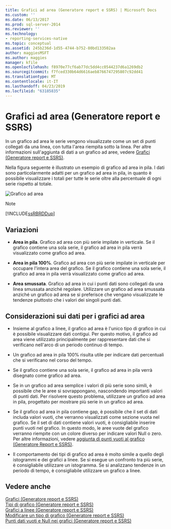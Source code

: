 ```yaml
---
title: Grafici ad area (Generatore report e SSRS) | Microsoft Docs
ms.custom: ''
ms.date: 06/13/2017
ms.prod: sql-server-2014
ms.reviewer: ''
ms.technology:
- reporting-services-native
ms.topic: conceptual
ms.assetid: 245b236d-1d55-4744-b752-80bd133502aa
author: maggiesMSFT
ms.author: maggies
manager: kfile
ms.openlocfilehash: f8970e77cf6ab77dc5dd4cc0544237d6a1269db2
ms.sourcegitcommit: f7fced330b64d6616aeb8766747295807c92dd41
ms.translationtype: MT
ms.contentlocale: it-IT
ms.lasthandoff: 04/23/2019
ms.locfileid: "63185835"
---
```

# <a name="area-charts-report-builder-and-ssrs"></a>Grafici ad area (Generatore report e SSRS)
  In un grafico ad area le serie vengono visualizzate come un set di punti collegati da una linea, con tutta l'area riempita sotto la linea. Per altre informazioni sull'aggiunta di dati a un grafico ad aree, vedere [Grafici &#40;Generatore report e SSRS&#41;](charts-report-builder-and-ssrs.md).  
  
 Nella figura seguente è illustrato un esempio di grafico ad area in pila. I dati sono particolarmente adatti per un grafico ad area in pila, in quanto è possibile visualizzare i totali per tutte le serie oltre alla percentuale di ogni serie rispetto al totale.  
  
 ![Grafico ad area](../media/areachart.gif "grafico ad Area")  
  
> [!NOTE]  
>  [!INCLUDE[ssRBRDDup](../../includes/ssrbrddup-md.md)]  
  
## <a name="variations"></a>Variazioni  
  
-   **Area in pila**. Grafico ad area con più serie impilate in verticale. Se il grafico contiene una sola serie, il grafico ad area in pila verrà visualizzato come grafico ad area.  
  
-   **Area in pila 100%**. Grafico ad area con più serie impilate in verticale per occupare l'intera area del grafico. Se il grafico contiene una sola serie, il grafico ad area in pila verrà visualizzato come grafico ad area.  
  
-   **Area smussata**. Grafico ad area in cui i punti dati sono collegati da una linea smussata anziché regolare. Utilizzare un grafico ad area smussata anziché un grafico ad area se si preferisce che vengano visualizzate le tendenze piuttosto che i valori dei singoli punti dati.  
  
## <a name="data-considerations-for-area-charts"></a>Considerazioni sui dati per i grafici ad area  
  
-   Insieme al grafico a linee, il grafico ad area è l'unico tipo di grafico in cui è possibile visualizzare dati contigui. Per questo motivo, il grafico ad area viene utilizzato principalmente per rappresentare dati che si verificano nell'arco di un periodo continuo di tempo.  
  
-   Un grafico ad area in pila 100% risulta utile per indicare dati percentuali che si verificano nel corso del tempo.  
  
-   Se il grafico contiene una sola serie, il grafico ad area in pila verrà disegnato come grafico ad area.  
  
-   Se in un grafico ad area semplice i valori di più serie sono simili, è possibile che le aree si sovrappongano, nascondendo importanti valori di punti dati. Per risolvere questo problema, utilizzare un grafico ad area in pila, progettato per mostrare più serie in un grafico ad area.  
  
-   Se il grafico ad area in pila contiene gap, è possibile che il set di dati includa valori vuoti, che verranno visualizzati come sezione vuota nel grafico. Se il set di dati contiene valori vuoti, è consigliabile inserire punti vuoti nel grafico. In questo modo, le aree vuote del grafico verranno riempite con un colore diverso per indicare valori Null o zero. Per altre informazioni, vedere [aggiunta di punti vuoti al grafico &#40;Generatore Report e SSRS&#41;](add-empty-points-to-a-chart-report-builder-and-ssrs.md).  
  
-   Il comportamento dei tipi di grafico ad area è molto simile a quello degli istogrammi e dei grafici a linee. Se si esegue un confronto tra più serie, è consigliabile utilizzare un istogramma. Se si analizzano tendenze in un periodo di tempo, è consigliabile utilizzare un grafico a linee.  
  
## <a name="see-also"></a>Vedere anche  
 [Grafici &#40;Generatore report e SSRS&#41;](charts-report-builder-and-ssrs.md)   
 [Tipi di grafico &#40;Generatore report e SSRS&#41;](chart-types-report-builder-and-ssrs.md)   
 [Grafici a linee &#40;Generatore report e SSRS&#41;](line-charts-report-builder-and-ssrs.md)   
 [Modificare un tipo di grafico &#40;Generatore report e SSRS&#41;](change-a-chart-type-report-builder-and-ssrs.md)   
 [Punti dati vuoti e Null nei grafici &#40;Generatore report e SSRS&#41;](empty-and-null-data-points-in-charts-report-builder-and-ssrs.md)  
  
  
